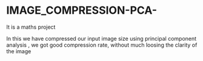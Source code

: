 # IMAGE_COMPRESSION-PCA-
It is a maths project

In this we have compressed our input image size using principal component analysis , we got good compression rate, without much loosing the clarity of the image
